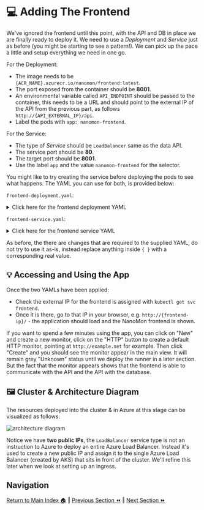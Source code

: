 # 💻 Adding The Frontend

We've ignored the frontend until this point, with the API and DB in place we are finally ready to deploy it.
We need to use a _Deployment_ and _Service_ just as before (you might be starting to see a pattern!). We can
pick up the pace a little and setup everything we need in one go.

For the Deployment:

- The image needs to be `{ACR_NAME}.azurecr.io/nanomon/frontend:latest`.
- The port exposed from the container should be **8001**.
- An environmental variable called `API_ENDPOINT` should be passed to the container, this needs to be a URL and should point to the external IP of the API from the previous part, as follows `http://{API_EXTERNAL_IP}/api`.
- Label the pods with `app: nanomon-frontend`.

For the Service:

- The type of _Service_ should be `LoadBalancer` same as the data API.
- The service port should be **80**.
- The target port should be **8001**.
- Use the label `app` and the value `nanomon-frontend` for the selector.

You might like to try creating the service before deploying the pods to see what happens.
The YAML you can use for both, is provided below:

`frontend-deployment.yaml`:

<details markdown="1">
<summary>Click here for the frontend deployment YAML</summary>

```yaml
kind: Deployment
apiVersion: apps/v1

metadata:
  name: nanomon-frontend

spec:
  replicas: 1
  selector:
    matchLabels:
      app: nanomon-frontend
  template:
    metadata:
      labels:
        app: nanomon-frontend
    spec:
      containers:
        - name: frontend-container

          image: {{ACR_NAME}}.azurecr.io/nanomon/frontend:latest
          imagePullPolicy: Always

          ports:
            - containerPort: 8001

          env:
            - name: API_ENDPOINT
              value: http://{{API_EXTERNAL_IP}}/api
```

</details>

`frontend-service.yaml`:

<details markdown="1">
<summary>Click here for the frontend service YAML</summary>

```yaml
kind: Service
apiVersion: v1

metadata:
  name: frontend

spec:
  type: LoadBalancer
  selector:
    app: nanomon-frontend
  ports:
    - protocol: TCP
      port: 80
      targetPort: 8001
```

</details>

As before, the there are changes that are required to the supplied YAML, do not try to use it as-is, instead replace anything inside `{ }` with a corresponding real value.

## 💡 Accessing and Using the App

Once the two YAMLs have been applied:

- Check the external IP for the frontend is assigned with `kubectl get svc frontend`.
- Once it is there, go to that IP in your browser, e.g. `http://{frontend-ip}/` - the application should load and the NanoMon frontend is shown.

If you want to spend a few minutes using the app, you can click on "New" and create a new monitor, click on the "HTTP" button to create a default HTTP monitor, pointing at `http://example.net` for example. Then click "Create" and you should see the monitor appear in the main view. It will remain grey "Unknown" status until we deploy the runner in a later section. But the fact that the monitor appears shows that the frontend is able to communicate with the API and the API with the database.

## 🖼️ Cluster & Architecture Diagram

The resources deployed into the cluster & in Azure at this stage can be visualized as follows:

![architecture diagram](./diagram.png)

Notice we have **two public IPs**, the `LoadBalancer` service type is not an instruction to Azure to deploy an entire Azure Load Balancer.
Instead it's used to create a new public IP and assign it to the single Azure Load Balancer (created by AKS) that sits in front of the cluster.
We'll refine this later when we look at setting up an ingress.

## Navigation

[Return to Main Index 🏠](../readme.md) ‖
[Previous Section ⏪](../05-network-basics/readme.md) ‖ [Next Section ⏩](../07-improvements/readme.md)
